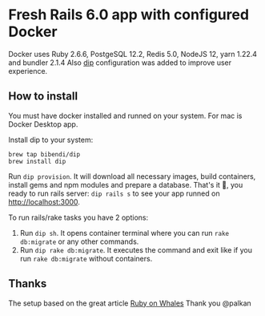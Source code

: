 # Fresh Rails 6.0 app with configured Docker

Docker uses Ruby 2.6.6, PostgeSQL 12.2, Redis 5.0, NodeJS 12, yarn 1.22.4 and bundler 2.1.4
Also [dip](https://github.com/bibendi/dip) configuration was added to improve user experience.

## How to install

You must have docker installed and runned on your system. For mac is Docker Desktop app.

Install dip to your system:

```
brew tap bibendi/dip
brew install dip
```

Run `dip provision`. It will download all necessary images, build containers, install gems and npm modules and prepare a database.
That's it 🎉, you ready to run rails server: `dip rails s` to see your app runned on [http://localhost:3000](http://localhost:3000).

To run rails/rake tasks you have 2 options:

1. Run `dip sh`. It opens container terminal where you can run `rake db:migrate` or any other commands.
2. Run `dip rake db:migrate`. It executes the command and exit like if you run `rake db:migrate` without containers.

## Thanks
The setup based on the great article [Ruby on Whales](https://evilmartians.com/chronicles/ruby-on-whales-docker-for-ruby-rails-development)
Thank you @palkan


